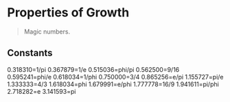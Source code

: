 # Properties of Growth

> Magic numbers.

## Constants

0.318310=1/pi
0.367879=1/e
0.515036=phi/pi
0.562500=9/16
0.595241=phi/e
0.618034=1/phi
0.750000=3/4
0.865256=e/pi
1.155727=pi/e
1.333333=4/3
1.618034=phi
1.679991=e/phi
1.777778=16/9
1.941611=pi/phi
2.718282=e
3.141593=pi
